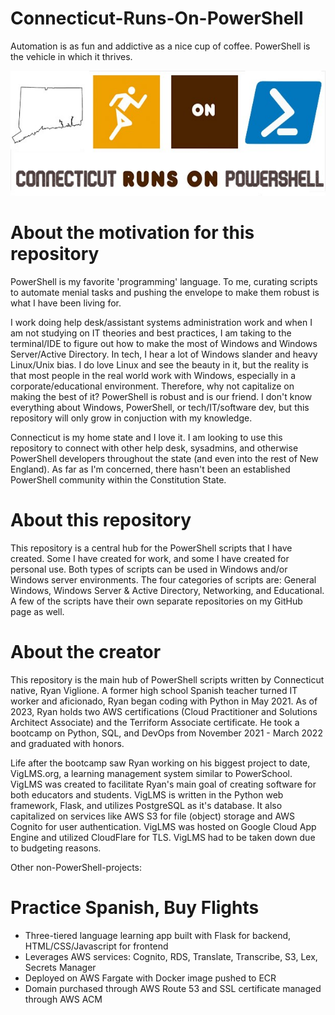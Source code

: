 # Connecticut-Runs-On-PowerShell
Automation is as fun and addictive as a nice cup of coffee. PowerShell is the vehicle in which it thrives.

<code><img height="200" src="https://raw.githubusercontent.com/ViggoMode2021/Connecticut-Runs-On-PowerShell/main/Connecticut-Runs-On-PowerShell.jpg"></code>

# About the motivation for this repository #

PowerShell is my favorite 'programming' language. To me, curating scripts to automate menial tasks and pushing the envelope to make them robust is what I have been living for.

I work doing help desk/assistant systems administration work and when I am not studying on IT theories and best practices, I am taking to the terminal/IDE to figure out how to make the most of Windows and Windows Server/Active Directory. In tech, I hear a lot of Windows slander and heavy Linux/Unix bias. I do love Linux and see the beauty in it, but the reality is that most people in the real world work with Windows, especially in a corporate/educational environment. Therefore, why not capitalize on making the best of it? PowerShell is robust and is our friend. I don't know everything about Windows, PowerShell, or tech/IT/software dev, but this repository will only grow in conjuction with my knowledge. 

Connecticut is my home state and I love it. I am looking to use this repository to connect with other help desk, sysadmins, and otherwise PowerShell developers throughout the state (and even into the rest of New England). As far as I'm concerned, there hasn't been an established PowerShell community within the Constitution State. 

# About this repository #

This repository is a central hub for the PowerShell scripts that I have created. Some I have created for work, and some I have created for personal use. Both types of scripts can be used in Windows and/or Windows server environments. The four categories of scripts are: General Windows, Windows Server & Active Directory, Networking, and Educational. A few of the scripts have their own separate repositories on my GitHub page as well.  

# About the creator #

This repository is the main hub of PowerShell scripts written by Connecticut native, Ryan Viglione. A former high school Spanish teacher turned IT worker and aficionado,
Ryan began coding with Python in May 2021. As of 2023, Ryan holds two AWS certifications (Cloud Practitioner and Solutions Architect Associate) and the Terriform Associate certificate. He took a bootcamp on Python, SQL, and DevOps from November 2021 - March 2022 and graduated with honors. 

Life after the bootcamp saw Ryan working on his biggest project to date, VigLMS.org, a learning management system similar to PowerSchool. VigLMS was created to facilitate Ryan's main goal of creating software for both educators and students. VigLMS is written in the Python web framework, Flask, and utilizes PostgreSQL as it's database. It also capitalized on services like AWS S3 for file (object) storage and AWS Cognito for user authentication. VigLMS was hosted on Google Cloud App Engine and utilized CloudFlare for TLS. VigLMS had to be taken down due to budgeting reasons. 


Other non-PowerShell-projects:

# Practice Spanish, Buy Flights #

* Three-tiered language learning app built with Flask for backend, HTML/CSS/Javascript for frontend 
* Leverages AWS services: Cognito, RDS, Translate, Transcribe, S3, Lex, Secrets Manager
* Deployed on AWS Fargate with Docker image pushed to ECR
* Domain purchased through AWS Route 53 and SSL certificate managed through AWS ACM

